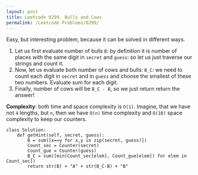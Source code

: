 ```yaml
---
layout: post
title: Leetcode 0299. Bulls and Cows
permalink: /Leetcode Problems/0299/
---
```


Easy, but interesting problem, because it can be solved in different ways.

1. Let us first evaluate number of bulls `B`: by definition it is number of places with the same digit in `secret` and `guess`: so let us just traverse our strings and count it.
2. Now, let us evaluate both number of cows and bulls: `B_C`: we need to count each digit in `secret` and in `guess` and choose the smallest of these two numbers.  Evaluate sum for each digit.
3. Finally, number of cows will be `B_C - B`, so we just return return the answer!

**Complexity**: both time and space complexity is `O(1)`. Imagine, that we have not `4` lengths, but `n`, then we have `O(n)` time complexity and `O(10)` space complexity to keep our counters.

```
class Solution:
    def getHint(self, secret, guess):
        B = sum([x==y for x,y in zip(secret, guess)])
		Count_sec = Counter(secret)
        Count_gue = Counter(guess)
        B_C = sum([min(Count_sec[elem], Count_gue[elem]) for elem in Count_sec])
        return str(B) + "A" + str(B_C-B) + "B"
```
